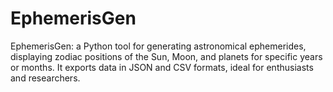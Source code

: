 # EphemerisGen
EphemerisGen: a Python tool for generating astronomical ephemerides, displaying zodiac positions of the Sun, Moon, and planets for specific years or months. It exports data in JSON and CSV formats, ideal for enthusiasts and researchers.
